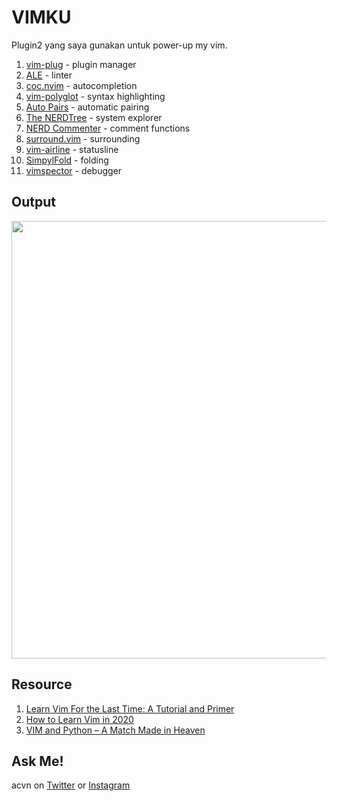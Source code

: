 # VIMKU

Plugin2 yang saya gunakan untuk power-up my vim.
1. [vim-plug](https://github.com/junegunn/vim-plug) - plugin manager
2. [ALE](https://github.com/dense-analysis/ale) - linter
3. [coc.nvim](https://github.com/neoclide/coc.nvim) - autocompletion
4. [vim-polyglot](https://github.com/sheerun/vim-polyglot) - syntax highlighting
5. [Auto Pairs](https://github.com/jiangmiao/auto-pairs) - automatic pairing
6. [The NERDTree](https://github.com/preservim/nerdtree) - system explorer
7. [NERD Commenter](https://github.com/preservim/nerdcommenter) - comment functions
8. [surround.vim](https://github.com/tpope/vim-surround) - surrounding
9. [vim-airline](https://github.com/vim-airline/vim-airline) - statusline
10. [SimpylFold](https://github.com/tmhedberg/SimpylFold) - folding
11. [vimspector](https://github.com/puremourning/vimspector#installation) - debugger

## Output
<img src="https://user-images.githubusercontent.com/52058660/130343474-82da9a9c-c873-43ab-b9d5-77671c9c524e.png" width="700">

## Resource
1. [Learn Vim For the Last Time: A Tutorial and Primer](https://danielmiessler.com/study/vim/)
2. [How to Learn Vim in 2020 ](https://dev.to/iggredible/learning-vim-in-2020-1mma)
3. [VIM and Python – A Match Made in Heaven](https://realpython.com/vim-and-python-a-match-made-in-heaven/)

## Ask Me!
acvn on [Twitter](https://twitter.com/aldi__satria) or [Instagram](https://www.instagram.com/aldi___satria/)
